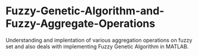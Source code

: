 # Fuzzy-Genetic-Algorithm-and-Fuzzy-Aggregate-Operations
Understanding and implentation of various aggregation operations on fuzzy set and also deals with implementing Fuzzy Genetic Algorithm in MATLAB.

